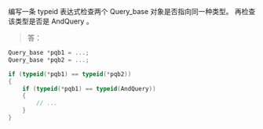 编写一条 typeid 表达式检查两个 Query_base 对象是否指向同一种类型。
再检查该类型是否是 AndQuery 。

> 答：

```cpp
Query_base *pqb1 = ...;
Query_base *pqb2 = ...;

if (typeid(*pqb1) == typeid(*pqb2))
{
    if (typeid(*pqb1) == typeid(AndQuery))
    {
        // ...
    }
}
```
